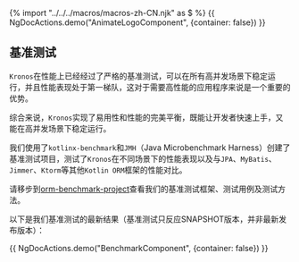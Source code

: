 {% import "../../../macros/macros-zh-CN.njk" as $ %}
{{ NgDocActions.demo("AnimateLogoComponent", {container: false}) }}

## 基准测试

`Kronos`在性能上已经经过了严格的基准测试，可以在所有高并发场景下稳定运行，并且性能表现处于第一梯队，这对于需要高性能的应用程序来说是一个重要的优势。

综合来说，`Kronos`实现了易用性和性能的完美平衡，既能让开发者快速上手，又能在高并发场景下稳定运行。

我们使用了`kotlinx-benchmark`和`JMH`（Java Microbenchmark Harness）创建了基准测试项目，测试了`Kronos`在不同场景下的性能表现以及与`JPA`、`MyBatis`、`Jimmer`、`Ktorm`等其他`Kotlin ORM`框架的性能对比。

请移步到[orm-benchmark-project](https://github.com/Kronos-orm/orm-benchmark-project)查看我们的基准测试框架、测试用例及测试方法。

以下是我们基准测试的最新结果（基准测试只反应SNAPSHOT版本，并非最新发布版本）：

{{ NgDocActions.demo("BenchmarkComponent", {container: false}) }}
